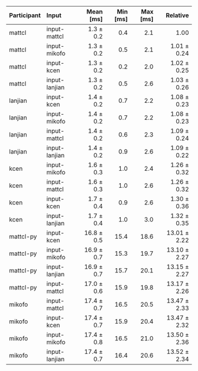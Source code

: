 | Participant | Input | Mean [ms] | Min [ms] | Max [ms] | Relative |
|:---|:---|---:|---:|---:|---:|
| mattcl | input-mattcl | 1.3 ± 0.2 | 0.4 | 2.1 | 1.00 |
| mattcl | input-mikofo | 1.3 ± 0.2 | 0.5 | 2.1 | 1.01 ± 0.24 |
| mattcl | input-kcen | 1.3 ± 0.2 | 0.2 | 2.0 | 1.02 ± 0.25 |
| mattcl | input-lanjian | 1.3 ± 0.2 | 0.5 | 2.6 | 1.03 ± 0.26 |
| lanjian | input-kcen | 1.4 ± 0.2 | 0.7 | 2.2 | 1.08 ± 0.23 |
| lanjian | input-mikofo | 1.4 ± 0.2 | 0.7 | 2.2 | 1.08 ± 0.23 |
| lanjian | input-mattcl | 1.4 ± 0.2 | 0.6 | 2.3 | 1.09 ± 0.24 |
| lanjian | input-lanjian | 1.4 ± 0.2 | 0.9 | 2.6 | 1.09 ± 0.22 |
| kcen | input-mikofo | 1.6 ± 0.3 | 1.0 | 2.4 | 1.26 ± 0.32 |
| kcen | input-mattcl | 1.6 ± 0.3 | 1.0 | 2.6 | 1.26 ± 0.32 |
| kcen | input-kcen | 1.7 ± 0.4 | 0.9 | 2.6 | 1.30 ± 0.36 |
| kcen | input-lanjian | 1.7 ± 0.4 | 1.0 | 3.0 | 1.32 ± 0.35 |
| mattcl-py | input-kcen | 16.8 ± 0.5 | 15.4 | 18.6 | 13.01 ± 2.22 |
| mattcl-py | input-mikofo | 16.9 ± 0.7 | 15.3 | 19.7 | 13.10 ± 2.27 |
| mattcl-py | input-lanjian | 16.9 ± 0.7 | 15.7 | 20.1 | 13.15 ± 2.27 |
| mattcl-py | input-mattcl | 17.0 ± 0.6 | 15.9 | 19.8 | 13.17 ± 2.26 |
| mikofo | input-mattcl | 17.4 ± 0.7 | 16.5 | 20.5 | 13.47 ± 2.33 |
| mikofo | input-kcen | 17.4 ± 0.7 | 15.9 | 20.4 | 13.47 ± 2.32 |
| mikofo | input-mikofo | 17.4 ± 0.8 | 16.5 | 21.0 | 13.50 ± 2.36 |
| mikofo | input-lanjian | 17.4 ± 0.7 | 16.4 | 20.6 | 13.52 ± 2.34 |
